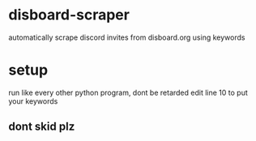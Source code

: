 # disboard-scraper
automatically scrape discord invites from disboard.org using keywords

# setup
run like every other python program, dont be retarded
edit line 10 to put your keywords

## dont skid plz
